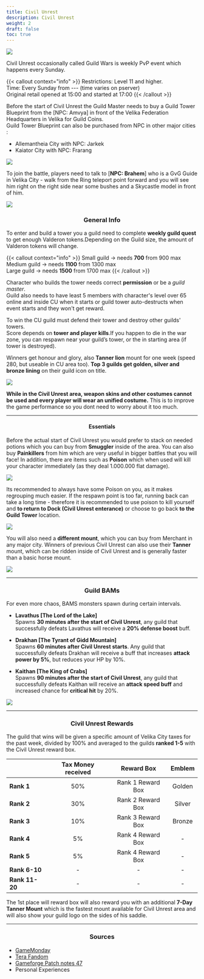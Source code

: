 ```yaml
---
title: Civil Unrest
description: Civil Unrest
weight: 2
draft: false
toc: true
---
```



![](https://i.imgur.com/1w0EOPG.png)

Civil Unrest occasionally called Guild Wars is weekly PvP event which happens every Sunday.  

{{< callout context="info" >}}
Restrictions: Level 11 and higher.<br>
Time: Every Sunday from --- (time varies on pserver)<br>
Original retail opened at 15:00 and started at 17:00
{{< /callout >}}

Before the start of Civil Unrest the Guild Master needs to buy a Guild Tower Blueprint from the [NPC: Amvya] in front of the Velika Federation Headquarters in Velika for Guild Coins. <br>
Guild Tower Blueprint can also be purchased from NPC in other major cities : <br>
- Allemantheia City with NPC: Jarkek
- Kaiator City with NPC: Frarang

![](https://i.imgur.com/pESoVKa.png)

To join the battle, players need to talk to [**NPC: Brahem**] who is a GvG Guide in Velika City - walk from the Ring teleport point forward and you will see him right on the right side near some bushes and a Skycastle model in front of him.

![](https://i.imgur.com/RxeEvUR.png)

<center>

### General Info

</center>

To enter and build a tower you a guild need to complete **weekly guild quest** to get enough Valderon tokens.Depending on the Guild size, the amount of Valderon tokens will change.

{{< callout context="info" >}}
Small guild -> needs **700** from 900 max<br>
Medium guild -> needs **1100** from 1300 max<br>
Large guild -> needs **1500** from 1700 max
{{< /callout >}}

Character who builds the tower needs correct **permission** or be a *guild master*. <br>
Guild also needs to have least 5 members with character's level over 65 online and inside CU when it starts or guild tower auto-destructs when event starts and they won't get reward. 

To win the CU guild must defend their tower and destroy other guilds' towers.  <br>
Score depends on **tower and player kills**.If you happen to die in the war zone, you can respawn near your guild’s tower, or the in starting area (if tower is destroyed).  

Winners get honour and glory, also **Tanner lion** mount for one week (speed 280, but useable in CU area too). **Top 3 guilds get golden, silver and bronze lining** on their guild icon on title.

![](https://i.imgur.com/9zi40d3.png)

**While in the Civil Unrest area, weapon skins and other costumes cannot be used and every player will wear an unified costume.** This is to improve the game performance so you dont need to worry about it too much.

<hr/>

<center>

#### Essentials

</center>

Before the actual start of Civil Unrest you would prefer to stack on needed potions which you can buy from **Smuggler** inside of the area. You can also buy **Painkillers** from him which are very useful in bigger battles that you will face! In addition, there are items such as **Poison** which when used will kill your character immediately (as they deal 1.000.000 flat damage).

![](https://i.imgur.com/UQjfJcE.png)

Its recommended to always have some Poison on you, as it makes regrouping much easier. If the respawn point is too far, running back can take a long time - therefore it is recommended to use poison to kill yourself and **to return to Dock (Civil Unrest enterance)** or choose to go back **to the Guild Tower** location.

![](https://i.imgur.com/UXDpfKB.png)

You will also need a **different mount**, which you can buy from Merchant in any major city. Winners of previous Civil Unrest can also use their **Tanner** mount, which can be ridden inside of Civil Unrest and is generally faster than a basic horse mount.

![](https://i.imgur.com/qyRSF1c.png)

<hr/>

<center>

### Guild BAMs

</center>

For even more chaos, BAMS monsters spawn during certain intervals.

- **Lavathus [The Lord of the Lake]** <br>
Spawns **30 minutes after the start of Civil Unrest**, any guild that successfully defeats Lavathus will receive a **20% defense boost** buff.

- **Drakhan [The Tyrant of Gidd Mountain]** <br>
Spawns **60 minutes after Civil Unrest starts**. Any guild that successfully defeats Drakhan will receive a buff that increases **attack power by 5%**, but reduces your HP by 10%.

- **Kaithan [The King of Crabs]** <br>
Spawns **90 minutes after the start of Civil Unrest**, any guild that successfully defeats Kaithan will receive an **attack speed buff** and increased chance for **critical hit** by 20%.

![](https://i.imgur.com/LlyqyMT.png)

<hr/>

<center>

### Civil Unrest Rewards

</center>

The guild that wins will be given a specific amount of Velika City taxes for the past week, divided by 100% and averaged to the guilds **ranked 1-5** with the Civil Unrest reward box.

|                	| **Tax Money received** 	|   **Reward Box**  	| **Emblem** 	|
|----------------	|:----------------------:	|:-----------------:	|:----------:	|
| **Rank 1**     	|           50%          	| Rank 1 Reward Box 	|   Golden   	|
| **Rank 2**     	|           30%          	| Rank 2 Reward Box 	|   Silver   	|
| **Rank 3**     	|           10%          	| Rank 3 Reward Box 	|   Bronze   	|
| **Rank 4**     	|           5%           	| Rank 4 Reward Box 	|      -     	|
| **Rank 5**     	|           5%           	| Rank 4 Reward Box 	|      -     	|
| **Rank 6-10**  	|            -           	|         -         	|      -     	|
| **Rank 11-20** 	|            -           	|         -         	|      -     	|

The 1st place will reward box will also reward you with an additional **7-Day Tanner Mount** which is the fastest mount available for Civil Unrest area and will also show your guild logo on the sides of his saddle.

<hr/>

<center><h3>Sources</h3></center>

* [GameMonday](https://www.gamemonday.com/game-reviews/tera-online-ระบบสงครามกิลด์-civil-unrest-ปะทะเดือดแบบไม่จำกัดกิลด์.html)
* [Tera Fandom](https://tera.fandom.com/wiki/Civil_Unrest)
* [Gameforge Patch notes 47](https://en.tera.gameforge.com/news/detail/patch-47-the-first-guild-war-2)
* Personal Experiences